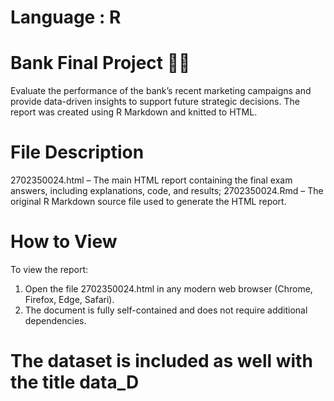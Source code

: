 # Language : R

# Bank Final Project 🏦💵
Evaluate the performance of the bank’s recent marketing campaigns and provide data-driven insights to support future strategic decisions. The report was created using R Markdown and knitted to HTML.

# File Description
2702350024.html – The main HTML report containing the final exam answers, including explanations, code, and results; 2702350024.Rmd – The original R Markdown source file used to generate the HTML report.

# How to View
To view the report:
1. Open the file 2702350024.html in any modern web browser (Chrome, Firefox, Edge, Safari).
2. The document is fully self-contained and does not require additional dependencies.

# The dataset is included as well with the title data_D
